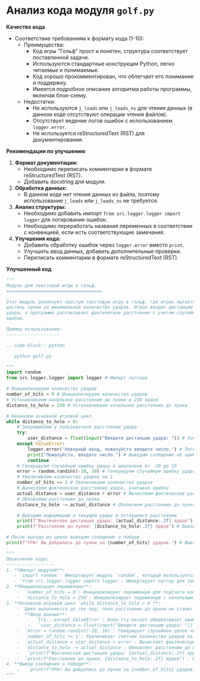 # Анализ кода модуля `golf.py`

**Качество кода**

-  Соответствие требованиям к формату кода (1-10):
    -  Преимущества:
         -  Код игры "Гольф" прост и понятен, структура соответствует поставленной задаче.
         -  Используются стандартные конструкции Python, легко читаемые и понимаемые.
         -  Код хорошо прокомментирован, что облегчает его понимание и поддержку.
         -  Имеется подробное описание алгоритма работы программы, включая блок-схему.
    -  Недостатки:
        -  Не используются `j_loads` или `j_loads_ns` для чтения данных (в данном коде отсутствуют операции чтения файлов).
        -  Отсутствует ведение логов ошибок с использованием `logger.error`.
        -  Не используется reStructuredText (RST) для документирования.

**Рекомендации по улучшению**

1.  **Формат документации:**
    -   Необходимо переписать комментарии в формате reStructuredText (RST).
    -   Добавить docstring для модуля.
2.  **Обработка данных:**
    -   В данном коде нет чтения данных из файла, поэтому использование `j_loads` или `j_loads_ns` не требуется.
3.  **Анализ структуры:**
    -   Необходимо добавить импорт `from src.logger.logger import logger` для логирования ошибок.
    -   Необходимо переработать названия переменных в соответствии с конвенцией, если есть соответствующие замечания.
4.  **Улучшения кода:**
    -   Добавить обработку ошибок через `logger.error` вместо `print`.
    -   Улучшить ввод данных, добавить дополнительные проверки.
    -   Переписать комментарии в формате reStructuredText (RST).

**Улучшенный код**

```python
"""
Модуль для текстовой игры в гольф.
====================================

Этот модуль реализует простую текстовую игру в гольф, где игрок пытается
достичь лунки за минимальное количество ударов. Игрок вводит дистанцию
удара, а программа рассчитывает фактическое расстояние с учетом случайной
ошибки.

Пример использования:
--------------------

.. code-block:: python

   python golf.py

"""
import random
from src.logger.logger import logger # Импорт логгера

# Инициализируем количество ударов
number_of_hits = 0 # Инициализируем количество ударов
# Устанавливаем начальное расстояние до лунки в 250 ярдов
distance_to_hole = 250 # Устанавливаем начальное расстояние до лунки

# Начинаем основной игровой цикл
while distance_to_hole > 0:
    # Запрашиваем у пользователя расстояние удара
    try:
        user_distance = float(input("Введите дистанцию удара: ")) # Запрашиваем у пользователя дистанцию удара
    except ValueError:
        logger.error('Неверный ввод, пожалуйста введите число.') # Логируем ошибку
        print("Пожалуйста, введите число.") # Выводим сообщение об ошибке
        continue
    # Генерируем случайную ошибку удара в диапазоне от -10 до 10
    error = random.randint(-10, 10) # Генерируем случайную ошибку удара
    # Увеличиваем количество ударов на 1
    number_of_hits += 1 # Увеличиваем количество ударов
    # Вычисляем фактическое расстояние удара, учитывая ошибку
    actual_distance = user_distance + error # Вычисляем фактическое расстояние удара
    # Обновляем расстояние до лунки
    distance_to_hole -= actual_distance # Обновляем расстояние до лунки

    # Выводим информацию о текущем ударе и оставшемся расстоянии
    print(f"Фактическая дистанция удара: {actual_distance:.2f} ярдов") # Выводим фактическую дистанцию удара
    print(f"Расстояние до лунки: {distance_to_hole:.2f} ярдов") # Выводим оставшееся расстояние до лунки

# После выхода из цикла выводим сообщение о победе
print(f"УРА! Вы добрались до лунки за {number_of_hits} ударов.") # Выводим сообщение о победе

"""
Объяснение кода:
------------------
1. **Импорт модулей**:
   - `import random`: Импортирует модуль `random`, который используется для генерации случайных чисел.
   - `from src.logger.logger import logger`: Импортирует логгер для записи ошибок.
2. **Инициализация переменных**:
    -  `number_of_hits = 0`: Инициализирует переменную для подсчета количества ударов.
    -  `distance_to_hole = 250`: Инициализирует переменную с начальным расстоянием до лунки.
3. **Основной игровой цикл `while distance_to_hole > 0`**:
    -  Цикл выполняется до тех пор, пока расстояние до лунки не станет меньше или равно 0.
    -  **Ввод данных**:
        -  `try...except ValueError`: Блок try-except обрабатывает ошибки ввода. Если пользователь введет не число, то будет записана ошибка в лог и выведено сообщение об ошибке.
        -   `user_distance = float(input("Введите дистанцию удара: "))`: Запрашивает у пользователя дистанцию удара и преобразует ее в число с плавающей точкой.
    -  `error = random.randint(-10, 10)`: Генерирует случайное целое число от -10 до 10, которое представляет собой ошибку в ударе.
    -  `number_of_hits += 1`: Увеличивает счетчик количества ударов на 1.
    -  `actual_distance = user_distance + error`: Вычисляет фактическую дистанцию удара, добавляя ошибку к введенной пользователем дистанции.
    -  `distance_to_hole -= actual_distance`: Обновляет расстояние до лунки, вычитая из него фактическую дистанцию удара.
    -   `print(f"Фактическая дистанция удара: {actual_distance:.2f} ярдов")`: Выводит фактическую дистанцию удара с точностью до двух знаков после запятой.
    -  `print(f"Расстояние до лунки: {distance_to_hole:.2f} ярдов")`: Выводит оставшееся расстояние до лунки с точностью до двух знаков после запятой.
4. **Вывод сообщения о победе**:
    -   `print(f"УРА! Вы добрались до лунки за {number_of_hits} ударов.")`: Выводит сообщение о победе с указанием количества ударов, потребовавшихся для достижения лунки.
"""
```